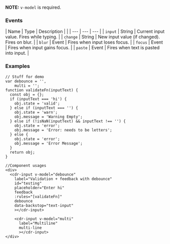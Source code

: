 **NOTE:** `v-model` is required.

### Events
| Name | Type | Description | |
| --- | --- | --- |
| `input` | String | Current input value. Fires while typing. |
| `change` | String | New input value (if changed). Fires on blur. |
| `blur` | Event | Fires when input loses focus. |
| `focus` | Event | Fires when input gains focus. |
| `paste` | Event | Fires when text is pasted into input. |

### Examples

```
// Stuff for demo
var debounce = '',
    multi = '';
function validateFn(inputText) {
  const obj = {};
  if (inputText === 'hi') {
    obj.state = 'valid';
  } else if (inputText === '') {
    obj.state = 'warn';
    obj.message = 'Warning Empty';
  } else if (!isNaN(inputText) && inputText !== '') {
    obj.state = 'error';
    obj.message = 'Error: needs to be letters';
  } else {
    obj.state = 'error';
    obj.message = 'Error Message';
  }
  return obj;
}

//Component usages
<div>
  <cdr-input v-model="debounce"
    label="Validation + feedback with debounce"
    id="testing"
    placeholder="Enter hi"
    feedback
    :rules="[validateFn]"
    debounce
    data-backstop="text-input"
    ></cdr-input>

    <cdr-input v-model="multi"
      label="Multiline"
      multi-line
      ></cdr-input>
</div>

```
